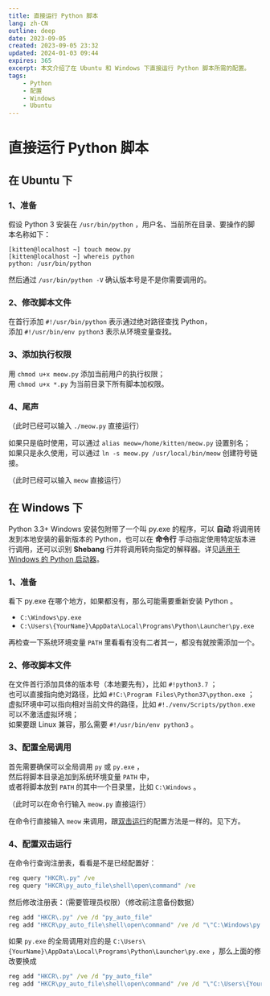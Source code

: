 ```yaml
---
title: 直接运行 Python 脚本
lang: zh-CN
outline: deep
date: 2023-09-05
created: 2023-09-05 23:32
updated: 2024-01-03 09:44
expires: 365
excerpt: 本文介绍了在 Ubuntu 和 Windows 下直接运行 Python 脚本所需的配置。
tags:
    - Python
    - 配置
    - Windows
    - Ubuntu
---
```


<script setup lang="ts">
import RevisionInfo from "@/components/RevisionInfo.vue";
</script>

# 直接运行 Python 脚本

<RevisionInfo />

## 在 Ubuntu 下

### 1、准备

假设 Python 3 安装在 `/usr/bin/python` ，用户名、当前所在目录、要操作的脚本名称如下：

```shell
[kitten@localhost ~] touch meow.py
[kitten@localhost ~] whereis python
python: /usr/bin/python
```

然后通过 `/usr/bin/python -V` 确认版本号是不是你需要调用的。

### 2、修改脚本文件

在首行添加 `#!/usr/bin/python` 表示通过绝对路径查找 Python，  
添加 `#!/usr/bin/env python3` 表示从环境变量查找。

### 3、添加执行权限

用 `chmod u+x meow.py` 添加当前用户的执行权限；  
用 `chmod u+x *.py` 为当前目录下所有脚本加权限。

### 4、尾声

（此时已经可以输入 `./meow.py` 直接运行）

如果只是临时使用，可以通过 `alias meow=/home/kitten/meow.py` 设置别名；  
如果只是永久使用，可以通过 `ln -s meow.py /usr/local/bin/meow` 创建符号链接。

（此时已经可以输入 `meow` 直接运行）

## 在 Windows 下

Python 3.3+ Windows 安装包附带了一个叫 py.exe 的程序，可以 **自动** 将调用转发到本地安装的最新版本的 Python，也可以在 **命令行** 手动指定使用特定版本进行调用，还可以识别 **Shebang** 行并将调用转向指定的解释器。详见[适用于 Windows 的 Python 启动器](https://docs.python.org/zh-cn/3/using/windows.html#python-launcher-for-windows)。

### 1、准备

看下 py.exe 在哪个地方，如果都没有，那么可能需要重新安装 Python 。

- `C:\Windows\py.exe`
- `C:\Users\{YourName}\AppData\Local\Programs\Python\Launcher\py.exe`

再检查一下系统环境变量 `PATH` 里看看有没有二者其一，都没有就按需添加一个。

### 2、修改脚本文件

在文件首行添加具体的版本号（本地要先有），比如 `#!python3.7` ；  
也可以直接指向绝对路径，比如 `#!C:\Program Files\Python37\python.exe` ；  
虚拟环境中可以指向相对当前文件的路径，比如 `#!./venv/Scripts/python.exe` 可以不激活虚拟环境；  
如果要跟 Linux 兼容，那么需要 `#!/usr/bin/env python3` 。

### 3、配置全局调用

首先需要确保可以全局调用 `py` 或 `py.exe` ，  
然后将脚本目录追加到系统环境变量 `PATH` 中，  
或者将脚本放到 `PATH` 的其中一个目录里，比如 `C:\Windows` 。

（此时可以在命令行输入 `meow.py` 直接运行）

在命令行直接输入 `meow` 来调用，跟[双击运行](#4、配置双击运行)的配置方法是一样的。见下方。

### 4、配置双击运行

在命令行查询注册表，看看是不是已经配置好：

```cmd
reg query "HKCR\.py" /ve
reg query "HKCR\py_auto_file\shell\open\command" /ve
```

然后修改注册表：（需要管理员权限）（修改前注意备份数据）

```cmd
reg add "HKCR\.py" /ve /d "py_auto_file"
reg add "HKCR\py_auto_file\shell\open\command" /ve /d "\"C:\Windows\py.exe\" \"%1\" %*"
```

如果 `py.exe` 的全局调用对应的是 `C:\Users\{YourName}\AppData\Local\Programs\Python\Launcher\py.exe` ，那么上面的修改要换成

```cmd
reg add "HKCR\.py" /ve /d "py_auto_file"
reg add "HKCR\py_auto_file\shell\open\command" /ve /d "\"C:\Users\{YourName}\AppData\Local\Programs\Python\Launcher\py.exe\" \"%1\" %*"
```

